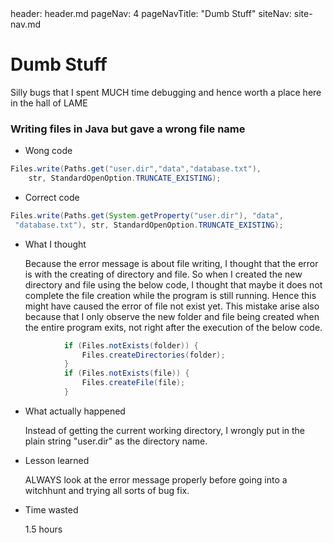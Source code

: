 <frontmatter>
  header: header.md
  pageNav: 4
  pageNavTitle: "Dumb Stuff"
  siteNav: site-nav.md
</frontmatter>

<br>

<div class="jumbotron jumbotron-fluid bg-dark text-white">
  <div class="container">
    <h1 class="display-4 no-index">Dumb Stuff</h1>
    <p class="lead">Silly bugs that I spent MUCH time debugging and hence worth a place here in the hall of LAME</p>
  </div>
</div>

### Writing files in Java but gave a wrong file name

- Wong code

```java
Files.write(Paths.get("user.dir","data","database.txt"),
    str, StandardOpenOption.TRUNCATE_EXISTING);
```

- Correct code

```java
Files.write(Paths.get(System.getProperty("user.dir"), "data",
 "database.txt"), str, StandardOpenOption.TRUNCATE_EXISTING);
```

- What I thought

  Because the error message is about file writing, I thought that the error is
  with the creating of directory and file. So when I created the new directory
  and file using the below code, I thought that maybe it does not complete the file creation while the program is still running. Hence this might have caused the error of file not exist yet. This mistake arise also because that I only observe the new folder and file being created when the entire program exits, not right after the execution of the below code.

```java
            if (Files.notExists(folder)) {
                Files.createDirectories(folder);
            }
            if (Files.notExists(file)) {
                Files.createFile(file);
            }
```

- What actually happened

  Instead of getting the current working directory, I wrongly put in the plain string
  "user.dir" as the directory name.

- Lesson learned

  ALWAYS look at the error message properly before going into a witchhunt and trying all
  sorts of bug fix.

- Time wasted

  1.5 hours
